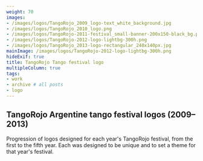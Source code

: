 ```yaml
---
weight: 70
images:
- /images/logos/TangoRojo_2009_logo-text_white_background.jpg
- /images/logos/TangoRojo_2010_logo.png
- /images/logos/TangoRojo-2011-festival_small-banner-200x150-black_bg.png
- /images/logos/TangoRojo-2012-logo-lightbg-300h.png
- /images/logos/TangoRojo_2013-logo-rectangular_240x140px.jpg
mainImage: /images/logos/TangoRojo-2012-logo-lightbg-300h.png
hideExif: true
title: TangoRojo Tango festival logo
multipleColumn: true
tags:
- work
- archive # all posts
- logo
---
```


## TangoRojo Argentine tango festival logos (2009–2013)

Progression of logos designed for each year's TangoRojo festival, from the first to the fifth year. Each was designed to be unique and to set a theme for that year's festival.
